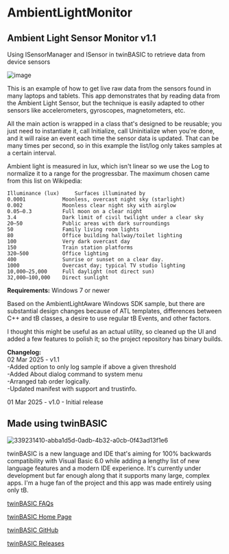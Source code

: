 # AmbientLightMonitor
## Ambient Light Sensor Monitor v1.1
Using ISensorManager and ISensor in twinBASIC to retrieve data from device sensors

![image](https://github.com/user-attachments/assets/e4f545f3-bfb7-409d-9580-e92a9e0e5f0b)


This is an example of how to get live raw data from the sensors found in many laptops and tablets. This app demonstrates that by reading data from the Ambient Light Sensor, but the technique is easily adapted to other sensors like accelerometers, gyroscopes, magnetometers, etc.

All the main action is wrapped in a class that's designed to be reusable; you just need to instantiate it, call Initialize, call Uninitialize when you're done, and it will raise an event each time the sensor data is updated. That can be many times per second, so in this example the list/log only takes samples at a certain interval.

Ambient light is measured in lux, which isn't linear so we use the Log to normalize it to a range for the progressbar. The maximum chosen came from this list on Wikipedia:

```
Illuminance (lux)     Surfaces illuminated by
0.0001            Moonless, overcast night sky (starlight) 
0.002             Moonless clear night sky with airglow 
0.05–0.3          Full moon on a clear night 
3.4               Dark limit of civil twilight under a clear sky 
20–50             Public areas with dark surroundings 
50                Family living room lights  
80                Office building hallway/toilet lighting 
100               Very dark overcast day 
150               Train station platforms 
320–500           Office lighting 
400               Sunrise or sunset on a clear day.
1000              Overcast day; typical TV studio lighting
10,000–25,000     Full daylight (not direct sun) 
32,000–100,000    Direct sunlight
```

**Requirements:** Windows 7 or newer

Based on the AmbientLightAware Windows SDK sample, but there are substantial design changes because of ATL templates, differences between C++ and tB classes, a desire to use regular tB Events, and other factors.

I thought this might be useful as an actual utility, so cleaned up the UI and added a few features to polish it; so the project repository has binary builds.

**Changelog:**\
02 Mar 2025 - v1.1\
  -Added option to only log sample if above a given threshold\
  -Added About dialog command to system menu\
   -Arranged tab order logically.\
   -Updated manifest with support and trustinfo.
         
01 Mar 2025 - v1.0 - Initial release

## Made using twinBASIC

![339231410-abba1d5d-0adb-4b32-a0cb-0f43ad13f1e6](https://github.com/user-attachments/assets/8a585214-547e-4a39-a3a7-75a71514c6a3)

twinBASIC is a new language and IDE that's aiming for 100% backwards compatibility with Visual Basic 6.0 while adding a lengthy list of new language features and a modern IDE experience. It's currently under development but far enough along that it supports many large, complex apps. I'm a huge fan of the project and this app was made entirely using only tB.

[twinBASIC FAQs](https://github.com/twinbasic/documentation/wiki/twinBASIC-Frequently-Asked-Questions-(FAQs))

[twinBASIC Home Page](https://twinbasic.com)

[twinBASIC GitHub](https://github.com/twinbasic/twinbasic)

[twinBASIC Releases](https://github.com/twinbasic/twinbasic/releases)

